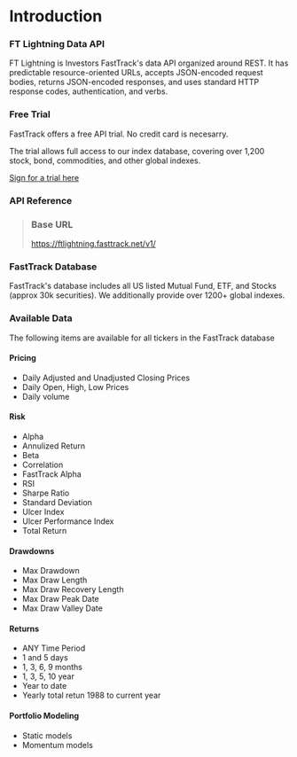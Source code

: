 # Introduction

### FT Lightning Data API
FT Lightning is Investors FastTrack's data API organized around REST. It has predictable resource-oriented URLs, accepts JSON-encoded request bodies, returns JSON-encoded responses, and uses standard HTTP response codes, authentication, and verbs.

### Free Trial
FastTrack offers a free API trial. No credit card is necesarry. 

The trial allows full access to our index database, covering over 1,200 stock, bond, commodities, and other global indexes. 

[Sign for a trial here](https://subscribe.fasttrack.net/landing/api/apilanding.html)

### API Reference

> ### Base URL
>
> https://ftlightning.fasttrack.net/v1/

### FastTrack Database
FastTrack's database includes all US listed Mutual Fund, ETF, and Stocks (approx 30k securities). We additionally provide over 1200+ global indexes. 


### Available Data
The following items are available for all tickers in the FastTrack database

#### Pricing
- Daily Adjusted and Unadjusted Closing Prices
- Daily Open, High, Low Prices
- Daily volume


#### Risk
- Alpha
- Annulized Return
- Beta
- Correlation
- FastTrack Alpha
- RSI
- Sharpe Ratio
- Standard Deviation
- Ulcer Index
- Ulcer Performance Index
- Total Return

#### Drawdowns
- Max Drawdown
- Max Draw Length
- Max Draw Recovery Length
- Max Draw Peak Date
- Max Draw Valley Date
#### Returns
- ANY Time Period
- 1 and 5 days
- 1, 3, 6, 9 months
- 1, 3, 5, 10 year
- Year to date
- Yearly total retun 1988 to current year

#### Portfolio Modeling
- Static models
- Momentum models